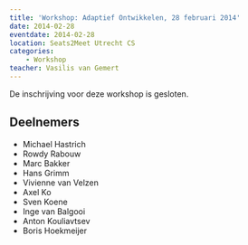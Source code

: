 ```yaml
---
title: 'Workshop: Adaptief Ontwikkelen, 28 februari 2014'
date: 2014-02-28
eventdate: 2014-02-28
location: Seats2Meet Utrecht CS
categories:
    - Workshop
teacher: Vasilis van Gemert
---
```


De inschrijving voor deze workshop is gesloten.

## Deelnemers

-   Michael Hastrich
-   Rowdy Rabouw
-   Marc Bakker
-   Hans Grimm
-   Vivienne van Velzen
-   Axel Ko
-   Sven Koene
-   Inge van Balgooi
-   Anton Kouliavtsev
-   Boris Hoekmeijer
